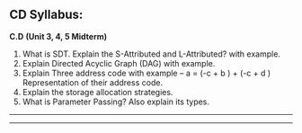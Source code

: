 ## CD Syllabus:

**C.D**
**(Unit 3, 4, 5 Midterm)**

1. What is SDT. Explain the S-Attributed and L-Attributed?  with example.
2. Explain Directed Acyclic Graph (DAG) with example.
3. Explain Three address code with example – a = (-c + b ) + (-c + d )  Representation of their address code.
4. Explain the storage allocation strategies.
5. What is Parameter Passing? Also explain its types.

---
 
---
 
